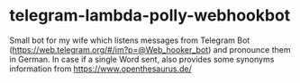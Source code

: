 # telegram-lambda-polly-webhookbot
Small bot for my wife which listens messages from Telegram Bot (https://web.telegram.org/#/im?p=@Web_hooker_bot) 
and pronounce them in German. In case if a single Word sent, also provides some synonyms information from https://www.openthesaurus.de/
